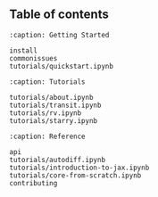 ```{include} ../README.md
```

## Table of contents

```{toctree}
:caption: Getting Started

install
commonissues
tutorials/quickstart.ipynb
```

```{toctree}
:caption: Tutorials

tutorials/about.ipynb
tutorials/transit.ipynb
tutorials/rv.ipynb
tutorials/starry.ipynb
```

```{toctree}
:caption: Reference

api
tutorials/autodiff.ipynb
tutorials/introduction-to-jax.ipynb
tutorials/core-from-scratch.ipynb
contributing

```
